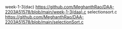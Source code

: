 week-1-3(dac)  https://github.com/MeghanthRao/DAA-2203A51578/blob/main/week-1-3(daa).c
selectionsort.c  https://github.com/MeghanthRao/DAA-2203A51578/blob/main/selectionSort.c
